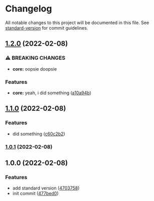 # Changelog

All notable changes to this project will be documented in this file. See [standard-version](https://github.com/conventional-changelog/standard-version) for commit guidelines.

## [1.2.0](https://github.com/mokkapps/changelog-generator-demo/compare/v1.1.0...v1.2.0) (2022-02-08)


### ⚠ BREAKING CHANGES

* **core:** oopsie doopsie

### Features

* **core:** yeah, i did something ([a10a94b](https://github.com/mokkapps/changelog-generator-demo/commits/a10a94b3ae5b9bd0dd1c8d363588da8101e24297))

## [1.1.0](https://github.com/mokkapps/changelog-generator-demo/compare/v1.0.1...v1.1.0) (2022-02-08)


### Features

* did something ([c60c2b2](https://github.com/mokkapps/changelog-generator-demo/commits/c60c2b2666db7286ea0d5e08b5a6e5e8d6766d24))

### [1.0.1](https://github.com/mokkapps/changelog-generator-demo/compare/v1.0.0...v1.0.1) (2022-02-08)

## 1.0.0 (2022-02-08)


### Features

* add standard version ([4703758](https://github.com/mokkapps/changelog-generator-demo/commits/4703758a0a941192f50ac7beae76afda84a16de8))
* init commit ([477bed0](https://github.com/mokkapps/changelog-generator-demo/commits/477bed02487fd0548822e9fb9ede5ec0e36785bd))
